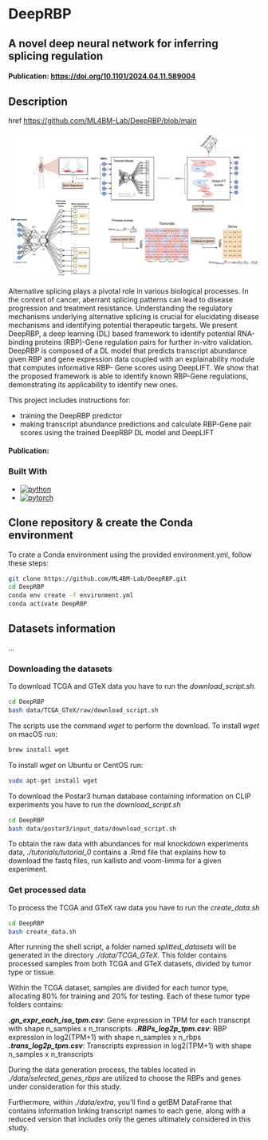 # DeepRBP
## A novel deep neural network for inferring splicing regulation
#### Publication: https://doi.org/10.1101/2024.04.11.589004

<!-- ABOUT THE PROJECT -->
## Description
href https://github.com/ML4BM-Lab/DeepRBP/blob/main
 <p align="center"><img src="images/methods_deepsf.pdf" width="700" alt="Logo"></p>

 <!-- <p align="center"><a href=https://www.thelancet.com/journals/ebiom/article/PIIS2352-3964(23)00333-X/fulltext>Discovering the mechanism of action of drugs with a sparse explainable network<a></p> -->

Alternative splicing plays a pivotal role in various biological processes. In the context of cancer, aberrant splicing patterns can lead to disease progression and treatment resistance. 
Understanding the regulatory mechanisms underlying alternative splicing is crucial for elucidating disease mechanisms and identifying potential therapeutic targets.
We present DeepRBP, a deep learning (DL) based framework to identify potential RNA-binding proteins (RBP)-Gene regulation pairs for further in-vitro validation. DeepRBP is composed of a DL model 
that predicts transcript abundance given RBP and gene expression data coupled with an explainability module that computes informative RBP-
Gene scores using DeepLIFT. We show that the proposed framework is able to identify known RBP-Gene regulations, demonstrating its applicability to identify new ones.

This project includes instructions for:
* training the DeepRBP predictor
* making transcript abundance predictions and calculate RBP-Gene pair scores using the trained DeepRBP DL model and DeepLIFT 

#### Publication: 

### Built With

*   <a href="https://www.python.org/">
      <img src="images/python.png" width="110" alt="python" >
    </a>
*   <a href="https://pytorch.org/">
      <img src="images/pytorch.png" width="105" alt="pytorch" >
    </a>

## Clone repository & create the Conda environment
To crate a Conda environment using the provided environment.yml, follow these steps:

```bash
git clone https://github.com/ML4BM-Lab/DeepRBP.git
cd DeepRBP
conda env create -f environment.yml
conda activate DeepRBP
```

## Datasets information

...


### Downloading the datasets
To download TCGA and GTeX data you have to run the *download_script.sh*.

```bash
cd DeepRBP
bash data/TCGA_GTeX/raw/download_script.sh
```
The scripts use the command *wget* to perform the download. 
To install *wget* on macOS run:
 ```bash
brew install wget
```
To install *wget* on Ubuntu or CentOS run:
 ```bash
sudo apt-get install wget
```
To download the Postar3 human database containing information on CLIP experiments you have to run the *download_script.sh*
```bash
cd DeepRBP
bash data/postar3/input_data/download_script.sh
```
To obtain the raw data with abundances for real knockdown experiments data, *./tutorials/tutorial_0* contains a .Rmd file that explains how to download the fastq files, run kallisto and voom-limma for a given experiment.

### Get processed data
To process the TCGA and GTeX raw data you have to run the *create_data.sh*
```bash
cd DeepRBP
bash create_data.sh
```

After running the shell script, a folder named *splitted_datasets* will be generated in the directory *./data/TCGA_GTeX*. This folder contains processed samples from both TCGA and GTeX datasets, divided by tumor type or tissue. 

Within the TCGA dataset, samples are divided for each tumor type, allocating 80% for training and 20% for testing. Each of these tumor type folders contains:

**_.gn_expr_each_iso_tpm.csv_**:  Gene expression in TPM for each transcript with shape n_samples x n_transcripts.
**_.RBPs_log2p_tpm.csv_**: RBP expression in log2(TPM+1) with shape n_samples x n_rbps
**_.trans_log2p_tpm.csv_**: Transcripts expression in log2(TPM+1) with shape n_samples x n_transcripts

During the data generation process, the tables located in *./data/selected_genes_rbps* are utilized to choose the RBPs and genes under consideration for this study.

Furthermore, within *./data/extra*, you'll find a getBM DataFrame that contains information linking transcript names to each gene, along with a reduced version that includes only the genes ultimately considered in this study.



